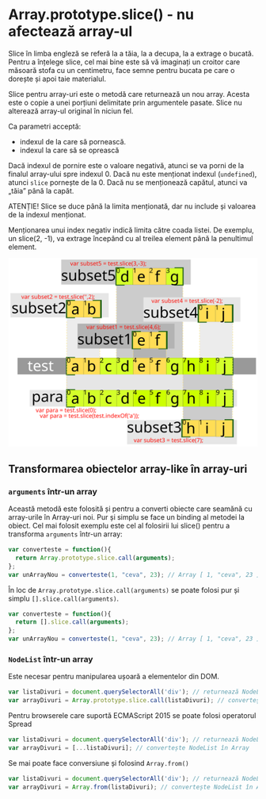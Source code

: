 # Array.prototype.slice() - nu afectează array-ul

Slice în limba engleză se referă la a tăia, la a decupa, la a extrage o bucată. Pentru a înțelege slice, cel mai bine este să vă imaginați un croitor care măsoară stofa cu un centimetru, face semne pentru bucata pe care o dorește și apoi taie materialul.

Slice pentru array-uri este o metodă care returnează un nou array. Acesta este o copie a unei porțiuni delimitate prin argumentele pasate. Slice nu alterează array-ul original în niciun fel.

Ca parametri acceptă:
- indexul de la care să pornească.
- indexul la care să se oprească

Dacă indexul de pornire este o valoare negativă, atunci se va porni de la finalul array-ului spre indexul 0. Dacă nu este menționat indexul (`undefined`), atunci `slice` pornește de la 0. Dacă nu se menționează capătul, atunci va „tăia” până la capăt.

ATENȚIE! Slice se duce până la limita menționată, dar nu include și valoarea de la indexul menționat.

Menționarea unui index negativ indică limita către coada listei. De exemplu, un slice(2, -1), va extrage începând cu al treilea element până la penultimul element.

![](slicingArrayuri.svg)

## Transformarea obiectelor array-like în array-uri

### `arguments` într-un array

Această metodă este folosită și pentru a converti obiecte care seamănă cu array-urile în Array-uri noi. Pur și simplu se face un binding al metodei la obiect. Cel mai folosit exemplu este cel al folosirii lui slice() pentru a transforma `arguments` într-un array:

```js
var converteste = function(){
  return Array.prototype.slice.call(arguments);
};
var unArrayNou = converteste(1, "ceva", 23); // Array [ 1, "ceva", 23 ]
```

În loc de `Array.prototype.slice.call(arguments)` se poate folosi pur și simplu `[].slice.call(arguments)`.

```js
var converteste = function(){
  return [].slice.call(arguments);
};
var unArrayNou = converteste(1, "ceva", 23); // Array [ 1, "ceva", 23 ]
```

### `NodeList` într-un array

Este necesar pentru manipularea ușoară a elementelor din DOM.

```js
var listaDivuri = document.querySelectorAll('div'); // returnează NodeList
var arrayDivuri = Array.prototype.slice.call(listaDivuri); // convertește NodeList în Array
```

Pentru browserele care suportă ECMAScript 2015 se poate folosi operatorul Spread

```js
var listaDivuri = document.querySelectorAll('div'); // returnează NodeList
var arrayDivuri = [...listaDivuri]; // convertește NodeList în Array
```

Se mai poate face conversiune și folosind `Array.from()`

```js
var listaDivuri = document.querySelectorAll('div'); // returnează NodeList
var arrayDivuri = Array.from(listaDivuri); // convertește NodeList în Array
```

